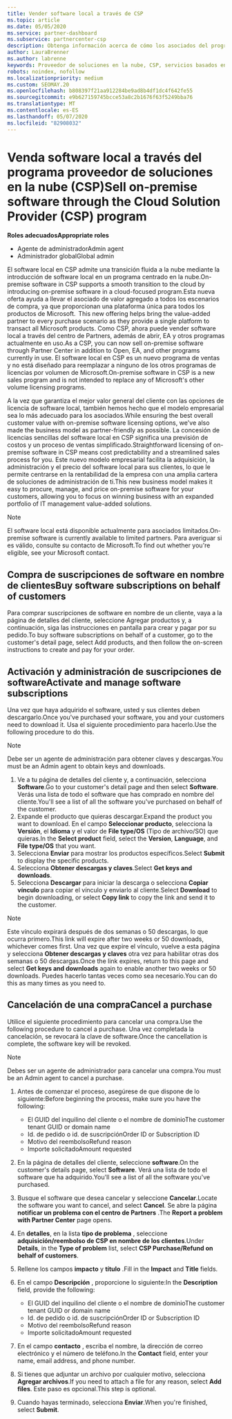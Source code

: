 ```yaml
---
title: Vender software local a través de CSP
ms.topic: article
ms.date: 05/05/2020
ms.service: partner-dashboard
ms.subservice: partnercenter-csp
description: Obtenga información acerca de cómo los asociados del programa CSP pueden comprar, administrar, vender y cancelar suscripciones de software locales en nombre de los clientes del centro de Partners.
author: LauraBrenner
ms.author: labrenne
keywords: Proveedor de soluciones en la nube, CSP, servicios basados en la nube, Azure, Office 365, Dynamics, partner de CSP, vender en CSP, partner directo, partner de CSP directo, revendedor de CSP indirecto, CSP directo, CSP indirecto, modelo directo, modelo indirecto, revendedor indirecto, proveedor indirecto, proveedor, distribuidor, programa proveedor de soluciones en la nube
robots: noindex, nofollow
ms.localizationpriority: medium
ms.custom: SEOMAY.20
ms.openlocfilehash: b808397f21aa912284be9ad8b4df1dc4f642fe55
ms.sourcegitcommit: e9b627159745bcce53a8c2b1676f63f5249bba76
ms.translationtype: MT
ms.contentlocale: es-ES
ms.lasthandoff: 05/07/2020
ms.locfileid: "82908032"
---
```

# <a name="sell-on-premise-software-through-the-cloud-solution-provider-csp-program"></a><span data-ttu-id="28481-104">Venda software local a través del programa proveedor de soluciones en la nube (CSP)</span><span class="sxs-lookup"><span data-stu-id="28481-104">Sell on-premise software through the Cloud Solution Provider (CSP) program</span></span>

<span data-ttu-id="28481-105">**Roles adecuados**</span><span class="sxs-lookup"><span data-stu-id="28481-105">**Appropriate roles**</span></span>

- <span data-ttu-id="28481-106">Agente de administrador</span><span class="sxs-lookup"><span data-stu-id="28481-106">Admin agent</span></span>
- <span data-ttu-id="28481-107">Administrador global</span><span class="sxs-lookup"><span data-stu-id="28481-107">Global admin</span></span>

<span data-ttu-id="28481-108">El software local en CSP admite una transición fluida a la nube mediante la introducción de software local en un programa centrado en la nube.</span><span class="sxs-lookup"><span data-stu-id="28481-108">On-premise software in CSP supports a smooth transition to the cloud by introducing on-premise software in a cloud-focused program.</span></span><span data-ttu-id="28481-109">Esta nueva oferta ayuda a llevar el asociado de valor agregado a todos los escenarios de compra, ya que proporcionan una plataforma única para todos los productos de Microsoft.</span><span class="sxs-lookup"><span data-stu-id="28481-109">  This new offering helps bring the value-added partner to every purchase scenario as they provide a single platform to transact all Microsoft products.</span></span> <span data-ttu-id="28481-110">Como CSP, ahora puede vender software local a través del centro de Partners, además de abrir, EA y otros programas actualmente en uso.</span><span class="sxs-lookup"><span data-stu-id="28481-110">As a CSP, you can now sell on-premise software through Partner Center in addition to Open, EA, and other programs currently in use.</span></span> <span data-ttu-id="28481-111">El software local en CSP es un nuevo programa de ventas y no está diseñado para reemplazar a ninguno de los otros programas de licencias por volumen de Microsoft.</span><span class="sxs-lookup"><span data-stu-id="28481-111">On-premise software in CSP is a new sales program and is not intended to replace any of Microsoft's other volume licensing programs.</span></span> 
 
<span data-ttu-id="28481-112">A la vez que garantiza el mejor valor general del cliente con las opciones de licencia de software local, también hemos hecho que el modelo empresarial sea lo más adecuado para los asociados.</span><span class="sxs-lookup"><span data-stu-id="28481-112">While ensuring the best overall customer value with on-premise software licensing options, we've also made the business model as partner-friendly as possible.</span></span> <span data-ttu-id="28481-113">La concesión de licencias sencillas del software local en CSP significa una previsión de costos y un proceso de ventas simplificado.</span><span class="sxs-lookup"><span data-stu-id="28481-113">Straightforward licensing of on-premise software in CSP means cost predictability and a streamlined sales process for you.</span></span> <span data-ttu-id="28481-114">Este nuevo modelo empresarial facilita la adquisición, la administración y el precio del software local para sus clientes, lo que le permite centrarse en la rentabilidad de la empresa con una amplia cartera de soluciones de administración de ti.</span><span class="sxs-lookup"><span data-stu-id="28481-114">This new business model makes it easy to procure, manage, and price on-premise software for your customers, allowing you to focus on winning business with an expanded portfolio of IT management value-added solutions.</span></span> 

>[!NOTE]
><span data-ttu-id="28481-115">El software local está disponible actualmente para asociados limitados.</span><span class="sxs-lookup"><span data-stu-id="28481-115">On-premise software is currently available to limited partners.</span></span> <span data-ttu-id="28481-116">Para averiguar si es válido, consulte su contacto de Microsoft.</span><span class="sxs-lookup"><span data-stu-id="28481-116">To find out whether you're eligible, see your Microsoft contact.</span></span> 


## <a name="buy-software-subscriptions-on-behalf-of-customers"></a><span data-ttu-id="28481-117">Compra de suscripciones de software en nombre de clientes</span><span class="sxs-lookup"><span data-stu-id="28481-117">Buy software subscriptions on behalf of customers</span></span>

<span data-ttu-id="28481-118">Para comprar suscripciones de software en nombre de un cliente, vaya a la página de detalles del cliente, seleccione Agregar productos y, a continuación, siga las instrucciones en pantalla para crear y pagar por su pedido.</span><span class="sxs-lookup"><span data-stu-id="28481-118">To buy software subscriptions on behalf of a customer, go to the customer's detail page, select Add products, and then follow the on-screen instructions to create and pay for your order.</span></span>

## <a name="activate-and-manage-software-subscriptions"></a><span data-ttu-id="28481-119">Activación y administración de suscripciones de software</span><span class="sxs-lookup"><span data-stu-id="28481-119">Activate and manage software subscriptions</span></span>

<span data-ttu-id="28481-120">Una vez que haya adquirido el software, usted y sus clientes deben descargarlo.</span><span class="sxs-lookup"><span data-stu-id="28481-120">Once you've purchased your software, you and your customers need to download it.</span></span> <span data-ttu-id="28481-121">Usa el siguiente procedimiento para hacerlo.</span><span class="sxs-lookup"><span data-stu-id="28481-121">Use the following procedure to do this.</span></span> 

>[!NOTE]
><span data-ttu-id="28481-122">Debe ser un agente de administración para obtener claves y descargas.</span><span class="sxs-lookup"><span data-stu-id="28481-122">You must be an Admin agent to obtain keys and downloads.</span></span> 

1. <span data-ttu-id="28481-123">Ve a tu página de detalles del cliente y, a continuación, selecciona **Software**.</span><span class="sxs-lookup"><span data-stu-id="28481-123">Go to your customer's detail page and then select **Software**.</span></span> <span data-ttu-id="28481-124">Verás una lista de todo el software que has comprado en nombre del cliente.</span><span class="sxs-lookup"><span data-stu-id="28481-124">You'll see a list of all the software you've purchased on behalf of the customer.</span></span> 
2.  <span data-ttu-id="28481-125">Expande el producto que quieras descargar.</span><span class="sxs-lookup"><span data-stu-id="28481-125">Expand the product you want to download.</span></span> <span data-ttu-id="28481-126">En el campo **Seleccionar producto**, selecciona la **Versión**, el **Idioma** y el valor de **File type/OS** (Tipo de archivo/SO) que quieras.</span><span class="sxs-lookup"><span data-stu-id="28481-126">In the **Select product** field, select the **Version**, **Language**, and **File type/OS** that you want.</span></span> 
3.  <span data-ttu-id="28481-127">Selecciona **Enviar** para mostrar los productos específicos.</span><span class="sxs-lookup"><span data-stu-id="28481-127">Select **Submit** to display the specific products.</span></span> 
4.  <span data-ttu-id="28481-128">Selecciona **Obtener descargas y claves**.</span><span class="sxs-lookup"><span data-stu-id="28481-128">Select **Get keys and downloads**.</span></span> 
5.  <span data-ttu-id="28481-129">Selecciona **Descargar** para iniciar la descarga o selecciona **Copiar vínculo** para copiar el vínculo y enviarlo al cliente.</span><span class="sxs-lookup"><span data-stu-id="28481-129">Select **Download** to begin downloading, or select **Copy link** to copy the link and send it to the customer.</span></span> 

>[!NOTE]
><span data-ttu-id="28481-130">Este vínculo expirará después de dos semanas o 50 descargas, lo que ocurra primero.</span><span class="sxs-lookup"><span data-stu-id="28481-130">This link will expire after two weeks or 50 downloads, whichever comes first.</span></span> <span data-ttu-id="28481-131">Una vez que expire el vínculo, vuelve a esta página y selecciona **Obtener descargas y claves** otra vez para habilitar otras dos semanas o 50 descargas.</span><span class="sxs-lookup"><span data-stu-id="28481-131">Once the link expires, return to this page and select **Get keys and downloads** again to enable another two weeks or 50 downloads.</span></span> <span data-ttu-id="28481-132">Puedes hacerlo tantas veces como sea necesario.</span><span class="sxs-lookup"><span data-stu-id="28481-132">You can do this as many times as you need to.</span></span> 


## <a name="cancel-a-purchase"></a><span data-ttu-id="28481-133">Cancelación de una compra</span><span class="sxs-lookup"><span data-stu-id="28481-133">Cancel a purchase</span></span>
<span data-ttu-id="28481-134">Utilice el siguiente procedimiento para cancelar una compra.</span><span class="sxs-lookup"><span data-stu-id="28481-134">Use the following procedure to cancel a purchase.</span></span> <span data-ttu-id="28481-135">Una vez completada la cancelación, se revocará la clave de software.</span><span class="sxs-lookup"><span data-stu-id="28481-135">Once the cancellation is complete, the software key will be revoked.</span></span> 

>[!NOTE]
><span data-ttu-id="28481-136">Debes ser un agente de administrador para cancelar una compra.</span><span class="sxs-lookup"><span data-stu-id="28481-136">You must be an Admin agent to cancel a purchase.</span></span> 

1.  <span data-ttu-id="28481-137">Antes de comenzar el proceso, asegúrese de que dispone de lo siguiente:</span><span class="sxs-lookup"><span data-stu-id="28481-137">Before beginning the process, make sure you have the following:</span></span> 
    -   <span data-ttu-id="28481-138">El GUID del inquilino del cliente o el nombre de dominio</span><span class="sxs-lookup"><span data-stu-id="28481-138">The customer tenant GUID or domain name</span></span>
    -   <span data-ttu-id="28481-139">Id. de pedido o id. de suscripción</span><span class="sxs-lookup"><span data-stu-id="28481-139">Order ID or Subscription ID</span></span>
    -   <span data-ttu-id="28481-140">Motivo del reembolso</span><span class="sxs-lookup"><span data-stu-id="28481-140">Refund reason</span></span>
    -   <span data-ttu-id="28481-141">Importe solicitado</span><span class="sxs-lookup"><span data-stu-id="28481-141">Amount requested</span></span>

2.  <span data-ttu-id="28481-142">En la página de detalles del cliente, seleccione **software**.</span><span class="sxs-lookup"><span data-stu-id="28481-142">On the customer's details page, select **Software**.</span></span> <span data-ttu-id="28481-143">Verá una lista de todo el software que ha adquirido.</span><span class="sxs-lookup"><span data-stu-id="28481-143">You'll see a list of all the software you've purchased.</span></span> 

3.  <span data-ttu-id="28481-144">Busque el software que desea cancelar y seleccione **Cancelar**.</span><span class="sxs-lookup"><span data-stu-id="28481-144">Locate the software you want to cancel, and select **Cancel**.</span></span> <span data-ttu-id="28481-145">Se abre la página **notificar un problema con el centro de Partners** .</span><span class="sxs-lookup"><span data-stu-id="28481-145">The **Report a problem with Partner Center** page opens.</span></span> 

4.  <span data-ttu-id="28481-146">En **detalles**, en la lista **tipo de problema** , seleccione **adquisición/reembolso de CSP en nombre de los clientes**.</span><span class="sxs-lookup"><span data-stu-id="28481-146">Under **Details**, in the **Type of problem** list, select **CSP Purchase/Refund on behalf of customers**.</span></span>

5.  <span data-ttu-id="28481-147">Rellene los campos **impacto** y **título** .</span><span class="sxs-lookup"><span data-stu-id="28481-147">Fill in the **Impact** and **Title** fields.</span></span> 

6.  <span data-ttu-id="28481-148">En el campo **Descripción** , proporcione lo siguiente:</span><span class="sxs-lookup"><span data-stu-id="28481-148">In the **Description** field, provide the following:</span></span> 
    -   <span data-ttu-id="28481-149">El GUID del inquilino del cliente o el nombre de dominio</span><span class="sxs-lookup"><span data-stu-id="28481-149">The customer tenant GUID or domain name</span></span>
    -   <span data-ttu-id="28481-150">Id. de pedido o id. de suscripción</span><span class="sxs-lookup"><span data-stu-id="28481-150">Order ID or Subscription ID</span></span>
    -   <span data-ttu-id="28481-151">Motivo del reembolso</span><span class="sxs-lookup"><span data-stu-id="28481-151">Refund reason</span></span>
    -   <span data-ttu-id="28481-152">Importe solicitado</span><span class="sxs-lookup"><span data-stu-id="28481-152">Amount requested</span></span>

7.  <span data-ttu-id="28481-153">En el campo **contacto** , escriba el nombre, la dirección de correo electrónico y el número de teléfono.</span><span class="sxs-lookup"><span data-stu-id="28481-153">In the **Contact** field, enter your name, email address, and phone number.</span></span> 

8.  <span data-ttu-id="28481-154">Si tienes que adjuntar un archivo por cualquier motivo, selecciona **Agregar archivos**.</span><span class="sxs-lookup"><span data-stu-id="28481-154">If you need to attach a file for any reason, select **Add files**.</span></span> <span data-ttu-id="28481-155">Este paso es opcional.</span><span class="sxs-lookup"><span data-stu-id="28481-155">This step is optional.</span></span> 

9.  <span data-ttu-id="28481-156">Cuando hayas terminado, selecciona **Enviar**.</span><span class="sxs-lookup"><span data-stu-id="28481-156">When you're finished, select **Submit**.</span></span>